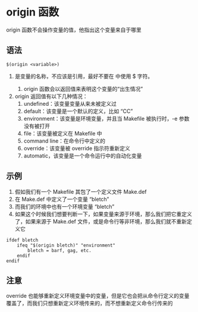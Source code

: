 # origin 函数

origin 函数不会操作变量的值，他指出这个变量来自于哪里

## 语法

`$(origin <variable>)`

1. <variable> 是变量的名称，不应该是引用，最好不要在  <variable> 中使用 $ 字符。
   1. origin 函数会以返回值来表明这个变量的“出生情况”
2. origin 返回值有以下几种情况：
   1. undefined：该变量变量从来未被定义过
   2. default：该变量是一个默认的定义，比如 “CC”
   3. environment：该变量是环境变量，并且当 Makefile 被执行时，-e 参数没有被打开
   4. file：该变量被定义在 Makefile 中
   5. command line：在命令行中定义的
   6. override：该变量被 override 指示符重新定义
   7. automatic，该变量是一个命令运行中的自动化变量

## 示例

1. 假如我们有一个 Makefile 其包了一个定义文件 Make.def
2. 在 Make.def 中定义了一个变量 “bletch”
3. 而我们的环境中也有一个环境变量 “bletch”
4. 如果这个时候我们想要判断一下，如果变量来源于环境，那么我们把它重定义了，如果来源于 Make.def 文件，或是命令行等非环境，那么我们就不重新定义它

```
ifdef bletch
    ifeq "$(origin bletch)" "environment"
        bletch = barf, gag, etc.
    endif
endif
```

## 注意
override 也能够重新定义环境变量中的变量，但是它也会把从命令行定义的变量覆盖了，而我们只想重新定义环境传来的，而不想重新定义命令行传来的